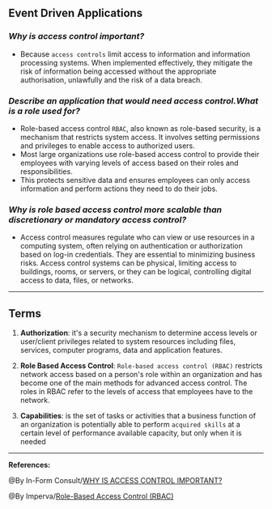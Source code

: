 ## **Event Driven Applications**

### ***Why is access control important?***

- Because `access controls` limit access to information and information processing systems. When implemented effectively, they mitigate the risk of information being accessed without the appropriate authorisation, unlawfully and the risk of a data breach. 

### ***Describe an application that would need access control.What is a role used for?***

- Role-based access control `RBAC`, also known as role-based security, is a mechanism that restricts system access. It involves setting permissions and privileges to enable access to authorized users.
- Most large organizations use role-based access control to provide their employees with varying levels of access based on their roles and responsibilities.
- This protects sensitive data and ensures employees can only access information and perform actions they need to do their jobs.

### ***Why is role based access control more scalable than discretionary or mandatory access control?***

- Access control measures regulate who can view or use resources in a computing system, often relying on authentication or authorization based on log-in credentials. They are essential to minimizing business risks. Access control systems can be physical, limiting access to buildings, rooms, or servers, or they can be logical, controlling digital access to data, files, or networks.
-----------------------------------------------

## **Terms**

1. **Authorization**: it's a security mechanism to determine access levels or user/client privileges related to system resources including files, services, computer programs, data and application features.

2. **Role Based Access Control**: `Role-based access control (RBAC)` restricts network access based on a person's role within an organization and has become one of the main methods for advanced access control. The roles in RBAC refer to the levels of access that employees have to the network.

3. **Capabilities**: is the set of tasks or activities that a business function of an organization is potentially able to perform `acquired skills` at a certain level of performance available capacity, but only when it is needed

-----------------------------------------------

**References:**

@By In-Form Consult/[WHY IS ACCESS CONTROL IMPORTANT?](https://www.inform-consult.com/why-is-access-control-important/)

@By Imperva/[Role-Based Access Control (RBAC)](https://www.imperva.com/learn/data-security/role-based-access-control-rbac/)
